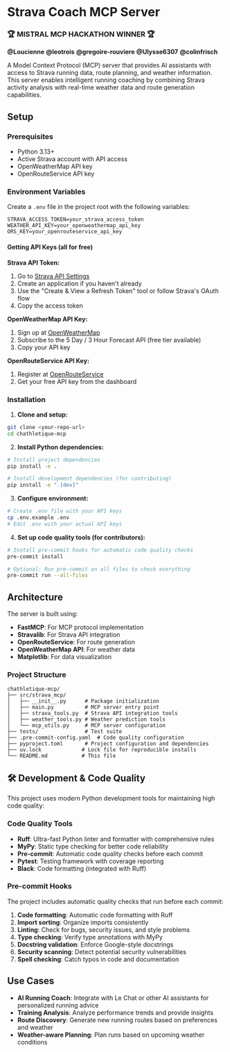 #  Strava Coach MCP Server

### 🏆 MISTRAL MCP HACKATHON WINNER 🏆

**@Loucienne** </n>
**@leotrois** </n>
**@gregoire-rouviere** </n>
**@Ulysse6307** </n>
**@colinfrisch** </n>

A Model Context Protocol (MCP) server that provides AI assistants with access to Strava running data, route planning, and weather information. This server enables intelligent running coaching by combining Strava activity analysis with real-time weather data and route generation capabilities.


## Setup

### Prerequisites
- Python 3.13+
- Active Strava account with API access
- OpenWeatherMap API key
- OpenRouteService API key

### Environment Variables
Create a `.env` file in the project root with the following variables:

```env
STRAVA_ACCESS_TOKEN=your_strava_access_token
WEATHER_API_KEY=your_openweathermap_api_key
ORS_KEY=your_openrouteservice_api_key
```

#### Getting API Keys (all for free)

**Strava API Token:**
1. Go to [Strava API Settings](https://www.strava.com/settings/api)
2. Create an application if you haven't already
3. Use the "Create & View a Refresh Token" tool or follow Strava's OAuth flow
4. Copy the access token

**OpenWeatherMap API Key:**
1. Sign up at [OpenWeatherMap](https://openweathermap.org/api)
2. Subscribe to the 5 Day / 3 Hour Forecast API (free tier available)
3. Copy your API key

**OpenRouteService API Key:**
1. Register at [OpenRouteService](https://openrouteservice.org/)
2. Get your free API key from the dashboard

### Installation

1. **Clone and setup:**
```bash
git clone <your-repo-url>
cd chathletique-mcp
```

2. **Install Python dependencies:**
```bash
# Install project dependencies
pip install -e .

# Install development dependencies (for contributing)
pip install -e ".[dev]"
```

3. **Configure environment:**
```bash
# Create .env file with your API keys
cp .env.example .env
# Edit .env with your actual API keys
```

4. **Set up code quality tools (for contributors):**
```bash
# Install pre-commit hooks for automatic code quality checks
pre-commit install

# Optional: Run pre-commit on all files to check everything
pre-commit run --all-files
```


## Architecture

The server is built using:
- **FastMCP**: For MCP protocol implementation
- **Stravalib**: For Strava API integration
- **OpenRouteService**: For route generation
- **OpenWeatherMap API**: For weather data
- **Matplotlib**: For data visualization

### Project Structure
```
chathletique-mcp/
├── src/strava_mcp/
│   ├── __init__.py      # Package initialization
│   ├── main.py          # MCP server entry point
│   ├── strava_tools.py  # Strava API integration tools
│   ├── weather_tools.py # Weather prediction tools
│   └── mcp_utils.py     # MCP server configuration
├── tests/               # Test suite
├── .pre-commit-config.yaml  # Code quality configuration
├── pyproject.toml       # Project configuration and dependencies
├── uv.lock             # Lock file for reproducible installs
└── README.md           # This file
```

## 🛠️ Development & Code Quality

This project uses modern Python development tools for maintaining high code quality:

### Code Quality Tools

- **Ruff**: Ultra-fast Python linter and formatter with comprehensive rules
- **MyPy**: Static type checking for better code reliability
- **Pre-commit**: Automatic code quality checks before each commit
- **Pytest**: Testing framework with coverage reporting
- **Black**: Code formatting (integrated with Ruff)

### Pre-commit Hooks

The project includes automatic quality checks that run before each commit:

1. **Code formatting**: Automatic code formatting with Ruff
2. **Import sorting**: Organize imports consistently
3. **Linting**: Check for bugs, security issues, and style problems
4. **Type checking**: Verify type annotations with MyPy
5. **Docstring validation**: Enforce Google-style docstrings
6. **Security scanning**: Detect potential security vulnerabilities
7. **Spell checking**: Catch typos in code and documentation


## Use Cases

- **AI Running Coach**: Integrate with Le Chat or other AI assistants for personalized running advice
- **Training Analysis**: Analyze performance trends and provide insights
- **Route Discovery**: Generate new running routes based on preferences and weather
- **Weather-aware Planning**: Plan runs based on upcoming weather conditions
